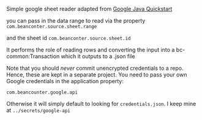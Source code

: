 Simple google sheet reader adapted from [Google Java Quickstart](https://developers.google.com/sheets/api/quickstart/java)

you can pass in the data range to read via the property 
    `com.beanconter.source.sheet.range` 
   
and the sheet id 
    `com.beanconter.source.sheet.id`
    
  
It performs the role of reading rows and converting the input into a bc-common:Transaction which it outputs to a .json file 


Note that you should _never_ commit unencrypted credentials to a repo.  Hence, these are kept in a separate project.  You need
to pass your own Google credentials in the application property:

```
com.beancounter.google.api 
```

Otherwise it will simply default to looking for `credentials.json`.  I keep mine at `../secrets/google-api`